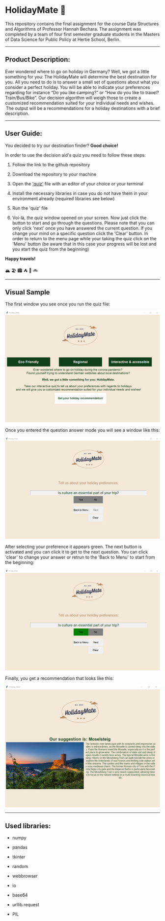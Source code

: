 # HolidayMate  :compass:

This repository contains the final assignment for the course Data Structures and Algorithms of Professor Hannah Bechara. The assignment was completed by a team of four first semester graduate students in the Masters of Data Science for Public Policy at Hertie School, Berlin.

***

## Product Description:

Ever wondered where to go on holiday in Germany? Well, we got a little something for you: The HolidayMate will determine the best destination for you. All you need to do is to answer a small set of questions about what you consider a perfect holiday. You will be able to indicate your preferences regarding for instance “Do you like camping?” or “How do you like to travel? Train/Bus/Bike”. Our decision algorithm will weigh those to create a customized recommendation suited for your individual needs and wishes.  The output will be a recommendations for a holiday destinations with a brief description.

***

## User Guide:

You decided to try our destination finder? **Good choice!** 

In order to use the decision aid's quiz you need to follow these steps: 

1) Follow the link to the github repository 

2) Download the repository to your machine 

3) Open the ['quiz'](docs/quiz.py) file with an editor of your choice or your               terminal 

4) Install the necessary libraries in case you do not have them in your environment        already (required libraries see below) 

5) Run the 'quiz' file 

6) Voi-là, the quiz window opened on your screen. Now just click the button to start and
   go through the questions. Please note that you can only click 'next' once you 
   have answered the current question. If you change your mind on a specific question      click the 'Clear' button. In order to return to the menu page while your taking the     quiz click on the 'Menu' button (be aware that in this case your progress will be       lost and you start the quiz from the beginning)
   
**Happy travels!**

:mountain_snow: :beach_umbrella: :cityscape: :tent: :train2: :bike:
   
   ***
   
## Visual Sample

The first window you see once you run the quiz file:

![The first window you see once you run the quiz file. ](https://github.com//anliwi/HolidayMate/blob/main/Window_1.jpg?raw=true)

Once you entered the question answer mode you will see a window like this:

![Once you entered the question answer mode you will see a window like this. ](https://github.com//anliwi/HolidayMate/blob/main/Window_2.jpg?raw=true)

After selecting your preference it appears green. The next button is activated and you can click it to get to the next question. You can click 'clear' to change your answer or retrun to the 'Back to Menu' to start from the beginning:

![After selecting your preference it appears green. The next button is activated and you can click it to get to the next question. You can click 'clear' to change your answer or retrun to the 'menu' to start from the beginning. ](https://github.com//anliwi/HolidayMate/blob/main/Window_3.jpg?raw=true)

Finally, you get a recommendation that looks like this:

![Finally, you get a recommendation that looks like this. ](https://github.com/anliwi/HolidayMate/blob/main/Window_4.jpg?raw=true)

***
   
## Used libraries: 

 * numpy 
 
 * pandas 
 
 * tkinter 
 
 * random
 
 * webbrowser
 
 * io
 
 * base64
 
 * urllib.request
 
 * PIL 

